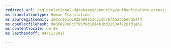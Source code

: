 ```yaml
---
redirect_url: /sql/relational-databases/security/authentication-access/getting-started-with-database-engine-permissions
ms.translationtype: Human Translation
ms.sourcegitcommit: 2edcce51c6822a89151c3c3c76fbaacb5edd54f4
ms.openlocfilehash: da6ba9766cc795f0d1e14b1bd31534f7281d1e61
ms.contentlocale: de-de
ms.lasthandoff: 04/11/2017

---
```


